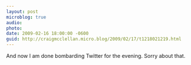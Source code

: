 ```yaml
---
layout: post
microblog: true
audio: 
photo: 
date: 2009-02-16 18:00:00 -0600
guid: http://craigmcclellan.micro.blog/2009/02/17/t1218021219.html
---
```

And now I am done bombarding Twitter for the evening.  Sorry about that.

